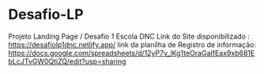 # Desafio-LP
Projeto Landing Page / Desafio 1 Escola DNC
Link do Site disponibilizado : https://desafiolp1dnc.netlify.app/
link da planilha de Registro de informação: https://docs.google.com/spreadsheets/d/12yP7v_lKg1teOraGaIfEax9xb681EbLcJTvGW0QtiZQ/edit?usp=sharing
